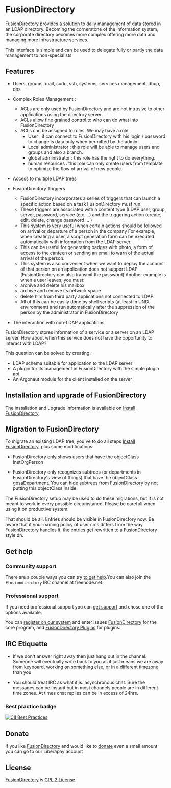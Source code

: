 
# FusionDirectory

[FusionDirectory][FusionDirectory] provides a solution to daily management of data stored in an LDAP directory. Becoming the cornerstone of the information system, the corporate directory becomes more complex offering more data and managing more infrastructure services.

This interface is simple and can be used to delegate fully or partly the data management to non-specialists.

## Features

* Users, groups, mail, sudo, ssh, systems, services management, dhcp, dns 
* Complex Roles Management :
  * ACLs are only used by FusionDirectory and are not intrusive to other applications using the directory server.
  * ACLs allow fine grained control to who can do what into FusionDirectory
  * ACLs can be assigned to roles. We may have a role
    * User : it can connect to FusionDirectory with his login / password to change is data only when permitted by the admin.
    * Local administrator : this role will be able to manage users and groups and also a branch.
    * global administrator : this role has the right to do everything.
    * human resources : this role can only create users from template to optimize the flow of arrival of new people.
* Access to multiple LDAP trees
* FusionDirectory Triggers
  * FusionDirectory incorporates a series of triggers that can launch a specific action based on a task FusionDirectory must run.
  * These triggers are associated with a content type (LDAP user, group, server, password, service (etc. ..) and the triggering action (create, edit, delete, change password … )
  * This system is very useful when certain actions should be followed on arrival or departure of a person in the company For example, when creating a user, a script generation form can be executed automatically with information from the LDAP server.
  * This can be useful for generating badges with photo, a form of access to the canteen or sending an email to warn of the actual arrival of the person.
  * This system is also convenient when we want to deploy the account of that person on an application does not support LDAP (FusionDirectory can also transmit the password) Another example is when a user leaves, you must:
  * archive and delete his mailbox
  * archive and remove its network space
  * delete him from third party applications not connected to LDAP.
  * All of this can be easily done by shell scripts (at least in UNIX environment) and run automatically after the suppression of the person by the administrator in FusionDirectory

* The interaction with non-LDAP applications

FusionDirectory stores information of a service or a server on an LDAP server.
How about when this service does not have the opportunity to interact with LDAP?

This question can be solved by creating:

* LDAP schema suitable for application to the LDAP server
* A plugin for its management in FusionDirectory with the simple plugin api
* An Argonaut module for the client installed on the server

## Installation and upgrade of FusionDirectory

The installation and upgrade information is available on [Install FusionDirectory][fusiondirectory-install]

## Migration to FusionDirectory

To migrate an existing LDAP tree, you've to do all steps [Install FusionDirectory][fusiondirectory-install],
plus some modifications:

* FusionDirectory only shows users that have the objectClass inetOrgPerson

* FusionDirectory only recognizes subtrees (or departments in FusionDirectory's view of things) that have the objectClass gosaDepartment.
  You can hide subtrees from FusionDirectory by not putting this objectClass inside.

The FusionDirectory setup may be used to do these migrations, but it is not meant
to work in every possible circumstance. Please be carefull when using it on
productive system.

That should be all. Entries should be visible in FusionDirectory now.
Be aware that if your naming policy of user cn's differs from the way FusionDirectory handles it, the entries get rewritten to a FusionDirectory style dn.

## Get help

### Community support

There are a couple ways you can try [to get help][get help].You can also join the `#fusiondirectory` IRC channel at freenode.net.

### Professional support

If you need professional support you can [get support][get support] and chose one of the options available. 

You can [register on our system][register] and enter issues [FusionDirectory][issues-core] for the core program, and 
[FusionDirectory Plugins][issues-plugins] for plugins.

## IRC Etiquette

* If we don't answer right away then just hang out in the channel.  Someone will
  eventually write back to you as it just means we are away from keyboard,
  working on something else, or in a different timezone than you.

* You should treat IRC as what it is: asynchronous chat.  Sure the messages can
  be instant but in most channels people are in different time zones.  At times
  chat replies can be in excess of 24hrs.

### Best practice badge

[![CII Best Practices](https://bestpractices.coreinfrastructure.org/projects/351/badge)](https://bestpractices.coreinfrastructure.org/projects/351)
  
## Donate

If you like [FusionDirectory][FusionDirectory] and would like to [donate][donate-liberapay] even a small amount you can go to our Liberapay account
  
## License

[FusionDirectory][FusionDirectory] is  [GPL 2 License](COPYING).

[FusionDirectory]: https://www.fusiondirectory.org/

[fusiondirectory-install]: https://fusiondirectory-user-manual.readthedocs.io/en/1.3/install/index.html

[get help]: https://www.fusiondirectory.org/en/communaute/

[get support]: https://www.fusiondirectory.org/en/support/

[register]: https://register.fusiondirectory.org

[issues-core]: https://gitlab.fusiondirectory.org/fusiondirectory/fd/issues

[issues-plugins]: https://gitlab.fusiondirectory.org/fusiondirectory/fd-plugins/issues

[donate-liberapay]: https://liberapay.com/fusiondirectory/donate
